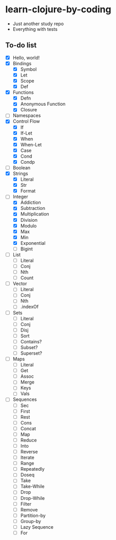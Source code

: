 # learn-clojure-by-coding
* Just another study repo
* Everything with tests


## To-do list

* [x] Hello, world!
* [x] Bindings
  * [x] Symbol
  * [x] Let
  * [x] Scope
  * [x] Def
* [x] Functions
  * [x] Defn
  * [x] Anonymous Function
  * [x] Closure
* [ ] Namespaces
* [x] Control Flow
  * [x] If
  * [x] If-Let
  * [x] When
  * [x] When-Let
  * [x] Case
  * [x] Cond
  * [x] Condp
* [ ] Boolean
* [x] Strings
  * [x] Literal
  * [x] Str
  * [x] Format
* [ ] Integer
  * [x] Addiction
  * [x] Subtraction
  * [x] Multiplication
  * [x] Division
  * [x] Modulo
  * [x] Max
  * [x] Min
  * [x] Exponential
  * [ ] Bigint
* [ ] List
  * [ ] Literal
  * [ ] Conj
  * [ ] Nth
  * [ ] Count
* [ ] Vector
  * [ ] Literal
  * [ ] Conj
  * [ ] Nth
  * [ ] .indexOf
* [ ] Sets
  * [ ] Literal
  * [ ] Conj
  * [ ] Disj
  * [ ] Sort
  * [ ] Contains?
  * [ ] Subset?
  * [ ] Superset?
* [ ] Maps
  * [ ] Literal
  * [ ] Get
  * [ ] Assoc
  * [ ] Merge
  * [ ] Keys
  * [ ] Vals
* [ ] Sequences
  * [ ] Sec
  * [ ] First
  * [ ] Rest
  * [ ] Cons
  * [ ] Concat
  * [ ] Map
  * [ ] Reduce
  * [ ] Into
  * [ ] Reverse
  * [ ] Iterate
  * [ ] Range
  * [ ] Repeatedly
  * [ ] Doseq
  * [ ] Take
  * [ ] Take-While
  * [ ] Drop
  * [ ] Drop-While
  * [ ] Filter
  * [ ] Remove
  * [ ] Partition-by
  * [ ] Group-by
  * [ ] Lazy Sequence
  * [ ] For
